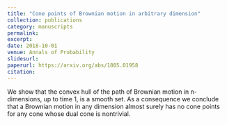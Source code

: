 ```yaml
---
title: "Cone points of Brownian motion in arbitrary dimension"
collection: publications
category: manuscripts
permalink:
excerpt:
date: 2018-10-01
venue: Annals of Probability
slidesurl:
paperurl: https://arxiv.org/abs/1805.01958
citation: 
---
```


We show that the convex hull of the path of Brownian motion in n-dimensions, up to time 1, is a smooth set. As a consequence we conclude that a Brownian motion in any dimension almost surely has no cone points for any cone whose dual cone is nontrivial.
